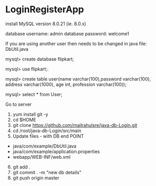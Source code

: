 # LoginRegisterApp

install MySQL version 8.0.21   (ie. 8.0.x)

database username: admin
database password: welcome1

If you are using another user then needs to be changed in java file: DbUtil.java

mysql> create database flipkart;

mysql> use flipkart;.

mysql> create table user(name varchar(100),password varchar(100), address varchar(1000), age int, profession varchar(100));

mysql> select * from User;

Go to server

1. yum install git -y 
2. cd $HOME
3. git clone https://github.com/mailrahulsre/java-db-Login.git
4. cd /root/java-db-Login/src/main
5. Update files - with DB end POINT
  - java/com/example/DbUtil.java
  - java/com/example/application.properties
  - webapp/WEB-INF/web.xml
  
  6. git add .
  7. git commit . -m "new db details"
  8. git push origin master
